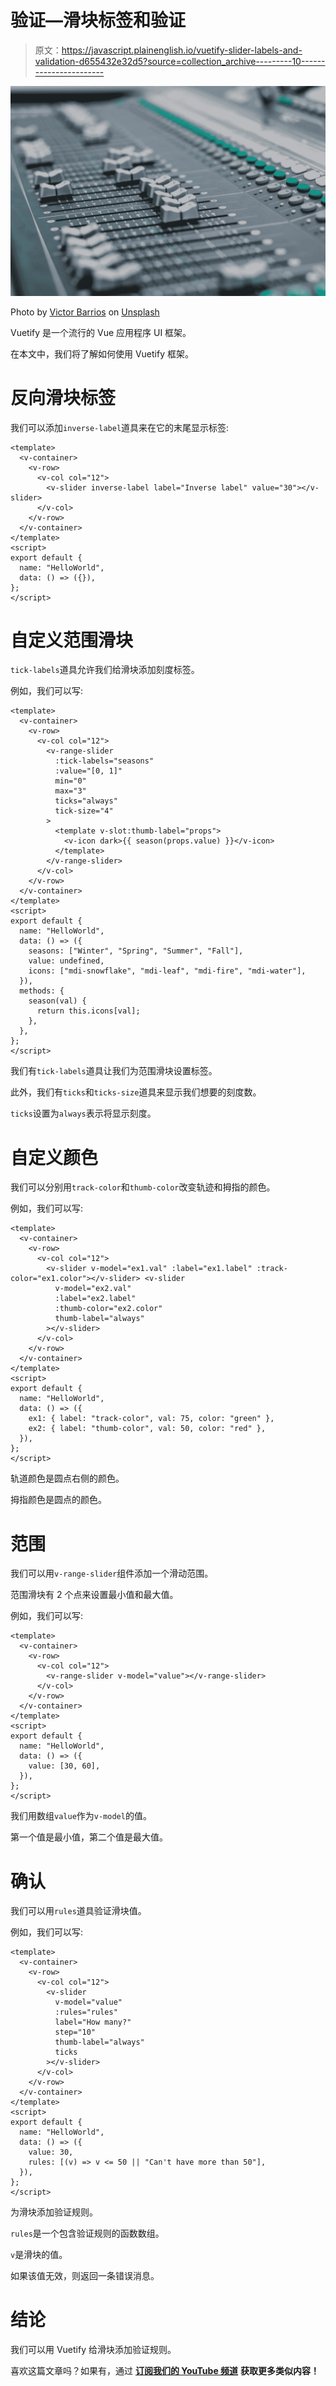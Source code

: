 # 验证—滑块标签和验证

> 原文：<https://javascript.plainenglish.io/vuetify-slider-labels-and-validation-d655432e32d5?source=collection_archive---------10----------------------->

![](img/b866395f4ad19c9c490763f91823f2d6.png)

Photo by [Victor Barrios](https://unsplash.com/@thevictorbarrios?utm_source=medium&utm_medium=referral) on [Unsplash](https://unsplash.com?utm_source=medium&utm_medium=referral)

Vuetify 是一个流行的 Vue 应用程序 UI 框架。

在本文中，我们将了解如何使用 Vuetify 框架。

# 反向滑块标签

我们可以添加`inverse-label`道具来在它的末尾显示标签:

```
<template>
  <v-container>
    <v-row>
      <v-col col="12">
        <v-slider inverse-label label="Inverse label" value="30"></v-slider>
      </v-col>
    </v-row>
  </v-container>
</template>
<script>
export default {
  name: "HelloWorld",
  data: () => ({}),
};
</script>
```

# 自定义范围滑块

`tick-labels`道具允许我们给滑块添加刻度标签。

例如，我们可以写:

```
<template>
  <v-container>
    <v-row>
      <v-col col="12">
        <v-range-slider
          :tick-labels="seasons"
          :value="[0, 1]"
          min="0"
          max="3"
          ticks="always"
          tick-size="4"
        >
          <template v-slot:thumb-label="props">
            <v-icon dark>{{ season(props.value) }}</v-icon>
          </template>
        </v-range-slider>
      </v-col>
    </v-row>
  </v-container>
</template>
<script>
export default {
  name: "HelloWorld",
  data: () => ({
    seasons: ["Winter", "Spring", "Summer", "Fall"],
    value: undefined,
    icons: ["mdi-snowflake", "mdi-leaf", "mdi-fire", "mdi-water"],
  }),
  methods: {
    season(val) {
      return this.icons[val];
    },
  },
};
</script>
```

我们有`tick-labels`道具让我们为范围滑块设置标签。

此外，我们有`ticks`和`ticks-size`道具来显示我们想要的刻度数。

`ticks`设置为`always`表示将显示刻度。

# 自定义颜色

我们可以分别用`track-color`和`thumb-color`改变轨迹和拇指的颜色。

例如，我们可以写:

```
<template>
  <v-container>
    <v-row>
      <v-col col="12">
        <v-slider v-model="ex1.val" :label="ex1.label" :track-color="ex1.color"></v-slider> <v-slider
          v-model="ex2.val"
          :label="ex2.label"
          :thumb-color="ex2.color"
          thumb-label="always"
        ></v-slider>
      </v-col>
    </v-row>
  </v-container>
</template>
<script>
export default {
  name: "HelloWorld",
  data: () => ({
    ex1: { label: "track-color", val: 75, color: "green" },
    ex2: { label: "thumb-color", val: 50, color: "red" },
  }),
};
</script>
```

轨道颜色是圆点右侧的颜色。

拇指颜色是圆点的颜色。

# 范围

我们可以用`v-range-slider`组件添加一个滑动范围。

范围滑块有 2 个点来设置最小值和最大值。

例如，我们可以写:

```
<template>
  <v-container>
    <v-row>
      <v-col col="12">
        <v-range-slider v-model="value"></v-range-slider>
      </v-col>
    </v-row>
  </v-container>
</template>
<script>
export default {
  name: "HelloWorld",
  data: () => ({
    value: [30, 60],
  }),
};
</script>
```

我们用数组`value`作为`v-model`的值。

第一个值是最小值，第二个值是最大值。

# 确认

我们可以用`rules`道具验证滑块值。

例如，我们可以写:

```
<template>
  <v-container>
    <v-row>
      <v-col col="12">
        <v-slider
          v-model="value"
          :rules="rules"
          label="How many?"
          step="10"
          thumb-label="always"
          ticks
        ></v-slider>
      </v-col>
    </v-row>
  </v-container>
</template>
<script>
export default {
  name: "HelloWorld",
  data: () => ({
    value: 30,
    rules: [(v) => v <= 50 || "Can't have more than 50"],
  }),
};
</script>
```

为滑块添加验证规则。

`rules`是一个包含验证规则的函数数组。

`v`是滑块的值。

如果该值无效，则返回一条错误消息。

# 结论

我们可以用 Vuetify 给滑块添加验证规则。

喜欢这篇文章吗？如果有，通过 [**订阅我们的 YouTube 频道**](https://www.youtube.com/channel/UCtipWUghju290NWcn8jhyAw?sub_confirmation=true) **获取更多类似内容！**